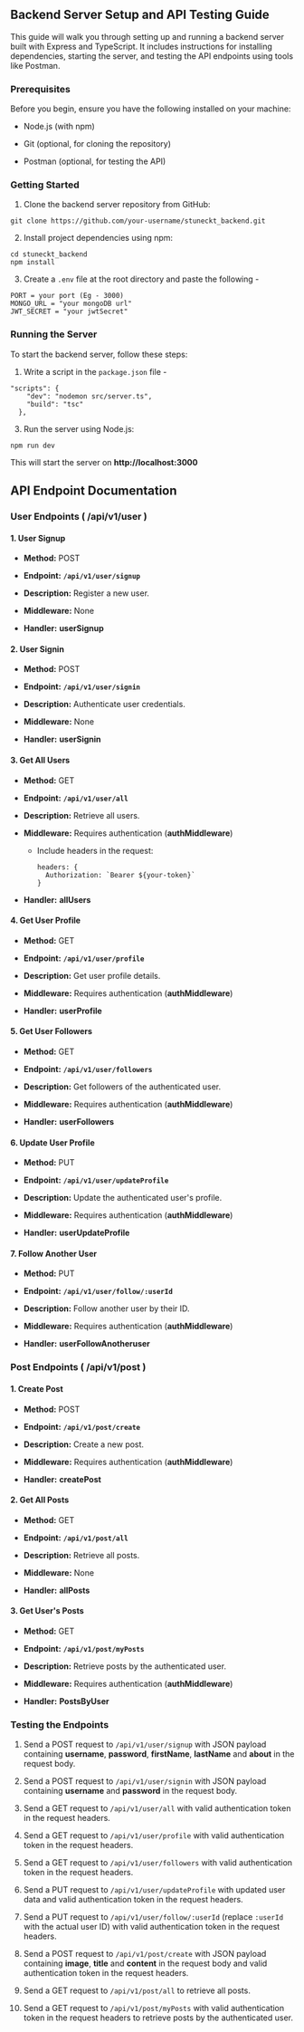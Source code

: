 Backend Server Setup and API Testing Guide
------------------------------------------

This guide will walk you through setting up and running a backend server built with Express and TypeScript. It includes instructions for installing dependencies, starting the server, and testing the API endpoints using tools like Postman.

### Prerequisites

Before you begin, ensure you have the following installed on your machine:

*   Node.js (with npm)
    
*   Git (optional, for cloning the repository)
    
*   Postman (optional, for testing the API)
    

### Getting Started

1.  Clone the backend server repository from GitHub:
  ```
  git clone https://github.com/your-username/stuneckt_backend.git
  ```
    
2. Install project dependencies using npm:
```
cd stuneckt_backend
npm install
```

3. Create a `.env` file at the root directory and paste the following -
```
PORT = your port (Eg - 3000)
MONGO_URL = "your mongoDB url"
JWT_SECRET = "your jwtSecret"
```

### Running the Server

To start the backend server, follow these steps:

1.  Write a script in the `package.json` file -
```
"scripts": {
    "dev": "nodemon src/server.ts",
    "build": "tsc"
  },
```
    
3.  Run the server using Node.js:
```
npm run dev
```
This will start the server on **http://localhost:3000**

API Endpoint Documentation
--------------------------

### User Endpoints ( **/api/v1/user** )

#### 1\. User Signup

*   **Method:** POST
    
*   **Endpoint:** **`/api/v1/user/signup`**
    
*   **Description:** Register a new user.
    
*   **Middleware:** None
    
*   **Handler:** **userSignup**
    

#### 2\. User Signin

*   **Method:** POST
    
*   **Endpoint:** **`/api/v1/user/signin`**
    
*   **Description:** Authenticate user credentials.
    
*   **Middleware:** None
    
*   **Handler:** **userSignin**
    

#### 3\. Get All Users

*   **Method:** GET
    
*   **Endpoint:** **`/api/v1/user/all`**
    
*   **Description:** Retrieve all users.
    
*   **Middleware:** Requires authentication (**authMiddleware**)
      - Include headers in the request:
        ```
        headers: {
          Authorization: `Bearer ${your-token}`
        }
        ```
    
*   **Handler:** **allUsers**
    

#### 4\. Get User Profile

*   **Method:** GET
    
*   **Endpoint:** **`/api/v1/user/profile`**
    
*   **Description:** Get user profile details.
    
*   **Middleware:** Requires authentication (**authMiddleware**)
    
*   **Handler:** **userProfile**
    

#### 5\. Get User Followers

*   **Method:** GET
    
*   **Endpoint:** **`/api/v1/user/followers`**
    
*   **Description:** Get followers of the authenticated user.
    
*   **Middleware:** Requires authentication (**authMiddleware**)
    
*   **Handler:** **userFollowers**
    

#### 6\. Update User Profile

*   **Method:** PUT
    
*   **Endpoint:** **`/api/v1/user/updateProfile`**
    
*   **Description:** Update the authenticated user's profile.
    
*   **Middleware:** Requires authentication (**authMiddleware**)
    
*   **Handler:** **userUpdateProfile**
    

#### 7\. Follow Another User

*   **Method:** PUT
    
*   **Endpoint:** **`/api/v1/user/follow/:userId`**
    
*   **Description:** Follow another user by their ID.
    
*   **Middleware:** Requires authentication (**authMiddleware**)
    
*   **Handler:** **userFollowAnotheruser**
    

### Post Endpoints ( **/api/v1/post** )

#### 1\. Create Post

*   **Method:** POST
    
*   **Endpoint:** **`/api/v1/post/create`**
    
*   **Description:** Create a new post.
    
*   **Middleware:** Requires authentication (**authMiddleware**)
    
*   **Handler:** **createPost**
    

#### 2\. Get All Posts

*   **Method:** GET
    
*   **Endpoint:** **`/api/v1/post/all`**
    
*   **Description:** Retrieve all posts.
    
*   **Middleware:** None
    
*   **Handler:** **allPosts**
    

#### 3\. Get User's Posts

*   **Method:** GET
    
*   **Endpoint:** **`/api/v1/post/myPosts`**
    
*   **Description:** Retrieve posts by the authenticated user.
    
*   **Middleware:** Requires authentication (**authMiddleware**)
    
*   **Handler:** **PostsByUser**
    

### Testing the Endpoints

1.  Send a POST request to `/api/v1/user/signup` with JSON payload containing **username**, **password**, **firstName**, **lastName** and **about** in the request body.
    
2.  Send a POST request to `/api/v1/user/signin` with JSON payload containing **username** and **password** in the request body.
    
3.  Send a GET request to `/api/v1/user/all` with valid authentication token in the request headers.
    
4.  Send a GET request to `/api/v1/user/profile` with valid authentication token in the request headers.
    
5.  Send a GET request to `/api/v1/user/followers` with valid authentication token in the request headers.
    
6.  Send a PUT request to `/api/v1/user/updateProfile` with updated user data and valid authentication token in the request headers.
    
7.  Send a PUT request to `/api/v1/user/follow/:userId` (replace `:userId` with the actual user ID) with valid authentication token in the request headers.
    
8.  Send a POST request to `/api/v1/post/create` with JSON payload containing **image**, **title** and **content** in the request body and valid authentication token in the request headers.
    
9.  Send a GET request to `/api/v1/post/all` to retrieve all posts.
    
10.  Send a GET request to `/api/v1/post/myPosts` with valid authentication token in the request headers to retrieve posts by the authenticated user.
